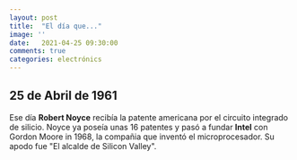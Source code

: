```yaml
---
layout: post
title:  "El día que..."
image: ''
date:   2021-04-25 09:30:00
comments: true
categories: electrónics
---
```


## 25 de Abril de 1961

Ese día **Robert Noyce** recibía la patente americana por el circuito integrado de silicio. Noyce ya poseía unas 16 patentes
y pasó a fundar **Intel** con Gordon Moore in 1968, la compañia que inventó el microprocesador. Su apodo fue "El alcalde de
Silicon Valley".
